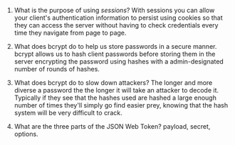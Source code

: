 <!-- Answers to the Short Answer Essay Questions go here -->

1. What is the purpose of using _sessions_?
With sessions you can allow your client's authentication information to persist using cookies so that they can access the server without having to check credentials every time they navigate from page to page.


2. What does bcrypt do to help us store passwords in a secure manner.
bcrypt allows us to hash client passwords before storing them in the server encrypting the password using hashes with a admin-designated number of rounds of hashes.


3. What does bcrypt do to slow down attackers?
The longer and more diverse a password the the longer it will take an attacker to decode it. Typically if they see that the hashes used are hashed a large enough number of times they'll simply go find easier prey, knowing that the hash system will be very difficult to crack.


4. What are the three parts of the JSON Web Token?
payload, secret, options.
